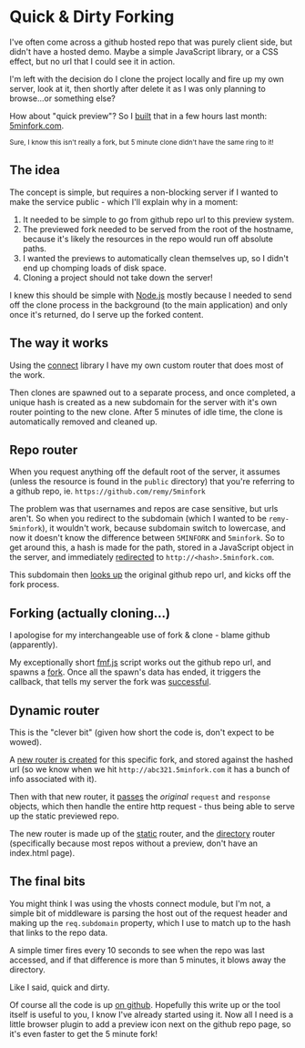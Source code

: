 # Quick & Dirty Forking

I've often come across a github hosted repo that was purely client side, but didn't have a hosted demo. Maybe a simple JavaScript library, or a CSS effect, but no url that I could see it in action.

I'm left with the decision do I clone the project locally and fire up my own server, look at it, then shortly after delete it as I was only planning to browse...or something else?

How about "quick preview"? So I [built](https://github.com/remy/5minutefork) that in a few hours last month: [5minfork.com](http://5minfork.com).

<small>Sure, I know this isn't really a fork, but 5 minute clone didn't have the same ring to it!</small>

<!--more-->

## The idea

The concept is simple, but requires a non-blocking server if I wanted to make the service public - which I'll explain why in a moment:

1. It needed to be simple to go from github repo url to this preview system.
2. The previewed fork needed to be served from the root of the hostname, because it's likely the resources in the repo would run off absolute paths.
3. I wanted the previews to automatically clean themselves up, so I didn't end up chomping loads of disk space.
4. Cloning a project should not take down the server!

I knew this should be simple with [Node.js](http://nodejs.org) mostly because I needed to send off the clone process in the background (to the main application) and only once it's returned, do I serve up the forked content.

## The way it works

Using the [connect](https://github.com/senchalabs/connect) library I have my own custom router that does most of the work.

Then clones are spawned out to a separate process, and once completed, a unique hash is created as a new subdomain for the server with it's own router pointing to the new clone. After 5 minutes of idle time, the clone is automatically removed and cleaned up.

## Repo router

When you request anything off the default root of the server, it assumes (unless the resource is found in the `public` directory) that you're referring to a github repo, ie. `https://github.com/remy/5minfork`

The problem was that usernames and repos are case sensitive, but urls aren't. So when you redirect to the subdomain (which I wanted to be `remy-5minfork`), it wouldn't work, because subdomain switch to lowercase, and now it doesn't know the difference between `5MINFORK` and `5minfork`. So to get around this, a hash is made for the path, stored in a JavaScript object in the server, and immediately [redirected](https://github.com/remy/5minutefork/blob/master/index.js#L71) to `http://<hash>.5minfork.com`.

This subdomain then [looks up](https://github.com/remy/5minutefork/blob/master/index.js#L20) the original github repo url, and kicks off the fork process.

## Forking (actually cloning...)

I apologise for my interchangeable use of fork & clone - blame github (apparently). 

My exceptionally short [fmf.js](https://github.com/remy/5minutefork/blob/master/lib/fmf.js) script works out the github repo url, and spawns a [fork](https://github.com/remy/5minutefork/blob/master/lib/fmf.js#L51).  Once all the spawn's data has ended, it triggers the callback, that tells my server the fork was [successful](https://github.com/remy/5minutefork/blob/master/index.js#L39).

## Dynamic router

This is the "clever bit" (given how short the code is, don't expect to be wowed).

A [new router is created](https://github.com/remy/5minutefork/blob/master/index.js#L41) for this specific fork, and stored against the hashed url (so we know when we hit `http://abc321.5minfork.com` it has a bunch of info associated with it).

Then with that new router, it [passes](https://github.com/remy/5minutefork/blob/master/index.js#L56) the *original* `request` and `response` objects, which then handle the entire http request - thus being able to serve up the static previewed repo.

The new router is made up of the [static](http://www.senchalabs.org/connect/static.html) router, and the [directory](http://www.senchalabs.org/connect/directory.html) router (specifically because most repos without a preview, don't have an index.html page).

## The final bits

You might think I was using the vhosts connect module, but I'm not, a simple bit of middleware is parsing the host out of the request header and making up the `req.subdomain` property, which I use to match up to the hash that links to the repo data.

A simple timer fires every 10 seconds to see when the repo was last accessed, and if that difference is more than 5 minutes, it blows away the directory.

Like I said, quick and dirty. 

Of course all the code is up [on github](https://github.com/remy/5minutefork). Hopefully this write up or the tool itself is useful to you, I know I've already started using it. Now all I need is a little browser plugin to add a preview icon next on the github repo page, so it's even faster to get the 5 minute fork!